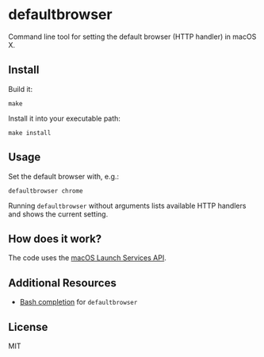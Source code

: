 defaultbrowser
==============

Command line tool for setting the default browser (HTTP handler) in macOS X.

Install
-------

Build it:

```
make
```

Install it into your executable path:

```
make install
```

Usage
-----

Set the default browser with, e.g.:

```
defaultbrowser chrome
```

Running `defaultbrowser` without arguments lists available HTTP handlers and shows the current setting.

How does it work?
-----------------

The code uses the [macOS Launch Services API](https://developer.apple.com/documentation/coreservices/launch_services).

Additional Resources
--------------------

- [Bash completion](https://github.com/jonasbn/bash_completion_defaultbrowser) for `defaultbrowser`

License
-------

MIT
